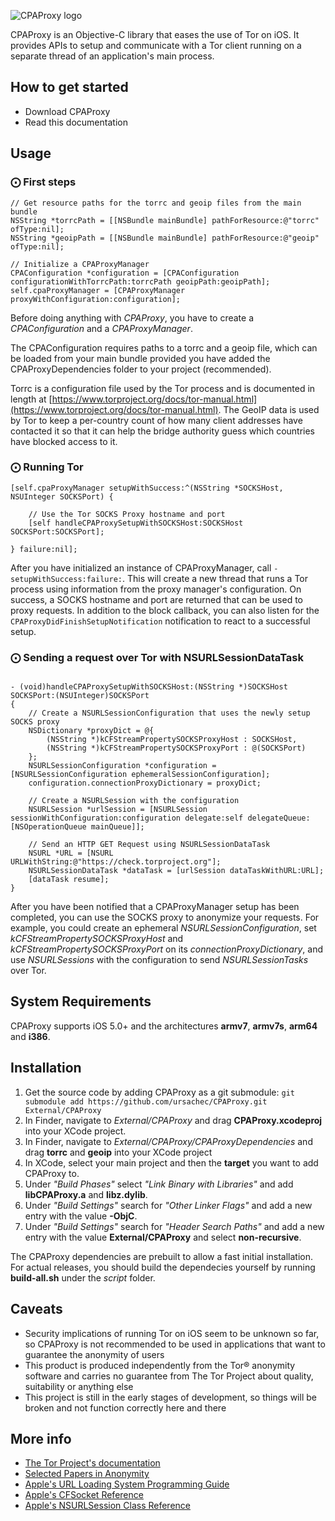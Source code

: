 ![CPAProxy logo](http://i.imgur.com/PiF7CWK.png?1)

CPAProxy is an Objective-C library that eases the use of Tor on iOS. It provides APIs to setup and communicate with a Tor client running on a separate thread of an application's main process.

## How to get started

- Download CPAProxy
- Read this documentation

## Usage

### ⨀ First steps

```objc
// Get resource paths for the torrc and geoip files from the main bundle
NSString *torrcPath = [[NSBundle mainBundle] pathForResource:@"torrc" ofType:nil];
NSString *geoipPath = [[NSBundle mainBundle] pathForResource:@"geoip" ofType:nil];

// Initialize a CPAProxyManager
CPAConfiguration *configuration = [CPAConfiguration configurationWithTorrcPath:torrcPath geoipPath:geoipPath];
self.cpaProxyManager = [CPAProxyManager proxyWithConfiguration:configuration];

```

Before doing anything with *CPAProxy*, you have to create a *CPAConfiguration* and a *CPAProxyManager*.

The CPAConfiguration requires paths to a torrc and a geoip file, which can be loaded from your main bundle provided you have added the CPAProxyDependencies folder to your project (recommended). 

Torrc is a configuration file used by the Tor process and is documented in length at [https://www.torproject.org/docs/tor-manual.html](https://www.torproject.org/docs/tor-manual.html). The GeoIP data is used by Tor to keep a per-country count of how many client addresses have contacted it so that it can help the bridge authority guess which countries have blocked access to it.

### ⨀  Running Tor

```objc
[self.cpaProxyManager setupWithSuccess:^(NSString *SOCKSHost, NSUInteger SOCKSPort) {

    // Use the Tor SOCKS Proxy hostname and port
    [self handleCPAProxySetupWithSOCKSHost:SOCKSHost SOCKSPort:SOCKSPort];
    
} failure:nil];
```

After you have initialized an instance of CPAProxyManager, call `-setupWithSuccess:failure:`. This will create a new thread that runs a Tor process using information from the proxy manager's configuration. On success, a SOCKS hostname and port are returned that can be used to proxy requests. In addition to the block callback, you can also listen for the `CPAProxyDidFinishSetupNotification` notification to react to a successful setup.

### ⨀  Sending a request over Tor with NSURLSessionDataTask

```

- (void)handleCPAProxySetupWithSOCKSHost:(NSString *)SOCKSHost SOCKSPort:(NSUInteger)SOCKSPort
{
    // Create a NSURLSessionConfiguration that uses the newly setup SOCKS proxy
    NSDictionary *proxyDict = @{
        (NSString *)kCFStreamPropertySOCKSProxyHost : SOCKSHost, 
        (NSString *)kCFStreamPropertySOCKSProxyPort : @(SOCKSPort)
    };
    NSURLSessionConfiguration *configuration = [NSURLSessionConfiguration ephemeralSessionConfiguration];
    configuration.connectionProxyDictionary = proxyDict;
    
    // Create a NSURLSession with the configuration
    NSURLSession *urlSession = [NSURLSession sessionWithConfiguration:configuration delegate:self delegateQueue:[NSOperationQueue mainQueue]];
    
    // Send an HTTP GET Request using NSURLSessionDataTask
    NSURL *URL = [NSURL URLWithString:@"https://check.torproject.org"];
    NSURLSessionDataTask *dataTask = [urlSession dataTaskWithURL:URL];
    [dataTask resume];
}

```

After you have been notified that a CPAProxyManager setup has been completed, you can use the SOCKS proxy to anonymize your requests. For example, you could create an ephemeral *NSURLSessionConfiguration*, set *kCFStreamPropertySOCKSProxyHost* and *kCFStreamPropertySOCKSProxyPort* on its *connectionProxyDictionary*, and use *NSURLSessions* with the configuration to send *NSURLSessionTasks* over Tor.

## System Requirements

CPAProxy supports iOS 5.0+ and the architectures __armv7__, __armv7s__, __arm64__ and __i386__.

## Installation

 1. Get the source code by adding CPAProxy as a git submodule:
```git submodule add https://github.com/ursachec/CPAProxy.git External/CPAProxy```
 2. In Finder, navigate to *External/CPAProxy* and drag __CPAProxy.xcodeproj__ into your XCode project.
 3. In Finder, navigate to *External/CPAProxy/CPAProxyDependencies* and drag __torrc__ and __geoip__ into your XCode project
 4. In XCode, select your main project and then the __target__ you want to add CPAProxy to.
 5. Under *"Build Phases"* select *"Link Binary with Libraries"* and add __libCPAProxy.a__ and __libz.dylib__.
 6. Under *"Build Settings"* search for *"Other Linker Flags"* and add a new entry with the value __-ObjC__.
 7. Under *"Build Settings"* search for *"Header Search Paths"* and add a new entry with the value __External/CPAProxy__ and select __non-recursive__.

 The CPAProxy dependencies are prebuilt to allow a fast initial installation. For actual releases, you should build the dependecies yourself by running __build-all.sh__ under the *script* folder.

## Caveats

- Security implications of running Tor on iOS seem to be unknown so far, so CPAProxy is not recommended to be used in applications that want to guarantee the anonymity of users
- This product is produced independently from the Tor® anonymity software and carries no guarantee from The Tor Project about quality, suitability or anything else
- This project is still in the early stages of development, so things will be broken and not function correctly here and there 

## More info

- [The Tor Project's documentation](https://www.torproject.org/docs/documentation.html.en)
- [Selected Papers in Anonymity](http://freehaven.net/anonbib/topic.html#Anonymous_20communication)
- [Apple's URL Loading System Programming Guide](https://developer.apple.com/library/ios/documentation/Cocoa/Conceptual/URLLoadingSystem/URLLoadingSystem.html#//apple_ref/doc/uid/10000165i)
- [Apple's CFSocket Reference](https://developer.apple.com/library/mac/documentation/CoreFOundation/Reference/CFSocketRef/Reference/reference.html)
- [Apple's NSURLSession Class Reference](https://developer.apple.com/library/ios/documentation/Foundation/Reference/NSURLSession_class/Introduction/Introduction.html)
